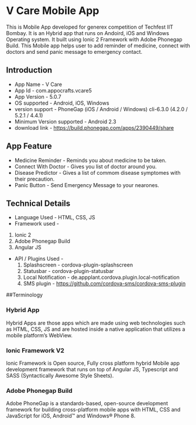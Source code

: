 # **V Care Mobile App**

This is Mobile App developed for generex competition of Techfest IIT Bombay. It is an Hybrid app that runs on Andoird, iOS and Windows Operating system. It built using Ionic 2 Framework with Adobe Phonegap Build. This Mobile app helps user to add reminder of medicine, connect with doctors and send panic message to emergency contact.

## Introduction

* App Name - V Care
* App Id - com.appocrafts.vcare5
* App Version - 5.0.7
* OS supported - Android, iOS, Windows
* version support - PhoneGap (iOS / Android / Windows) cli-6.3.0 (4.2.0 / 5.2.1 / 4.4.1)
* Minimum Version supported - Android 2.3
* download link - https://build.phonegap.com/apps/2390449/share

## App Feature

* Medicine Reminder - Reminds you about medicine to be taken.
* Connect With Doctor - Gives you list of doctor around you.
* Disease Predictor - Gives a list of commom disease symptomes with their precaution.
* Panic Button - Send Emergency Message to your nearones.

## Technical Details 

* Language Used - HTML, CSS, JS
* Framework used -
 1.  Ionic 2 
 2. Adobe Phonegap Build
 3. Angular JS
* API / Plugins Used -
  1. Splashscreen - cordova-plugin-splashscreen   
  2. Statusbar - cordova-plugin-statusbar   
  3. Local Notification - de.appplant.cordova.plugin.local-notification   
  4. SMS plugin - https://github.com/cordova-sms/cordova-sms-plugin   


##Terminology

### Hybrid App
Hybrid Apps are those apps which are made using web technologies such as HTML, CSS, JS and are hosted inside a native application that utilizes a mobile platform’s WebView. 

### Ionic Framework V2
Ionic Framework is Open source, Fully cross platform hybrid Mobile app development framework that runs on top of Angular JS, Typescript and SASS (Syntactically Awesome Style Sheets).

### Adobe Phonegap Build
Adobe PhoneGap is a standards-based, open-source development framework for building cross-platform mobile apps with HTML, CSS and JavaScript for iOS, Android™ and Windows® Phone 8.

